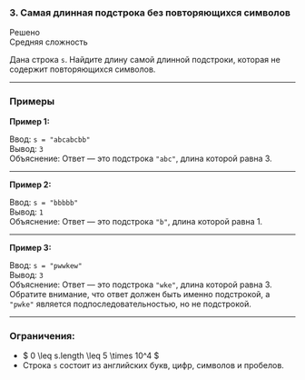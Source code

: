 ### 3. Самая длинная подстрока без повторяющихся символов
Решено  
Средняя сложность

Дана строка `s`. Найдите длину самой длинной подстроки, которая не содержит повторяющихся символов.

---

### Примеры

**Пример 1:**

Ввод: `s = "abcabcbb"`  
Вывод: `3`  
Объяснение: Ответ — это подстрока `"abc"`, длина которой равна 3.

---

**Пример 2:**

Ввод: `s = "bbbbb"`  
Вывод: `1`  
Объяснение: Ответ — это подстрока `"b"`, длина которой равна 1.

---

**Пример 3:**

Ввод: `s = "pwwkew"`  
Вывод: `3`  
Объяснение: Ответ — это подстрока `"wke"`, длина которой равна 3.  
Обратите внимание, что ответ должен быть именно подстрокой, а `"pwke"` является подпоследовательностью, но не подстрокой.

---

### Ограничения:

- $ 0 \leq s.length \leq 5 \times 10^4 $
- Строка `s` состоит из английских букв, цифр, символов и пробелов.